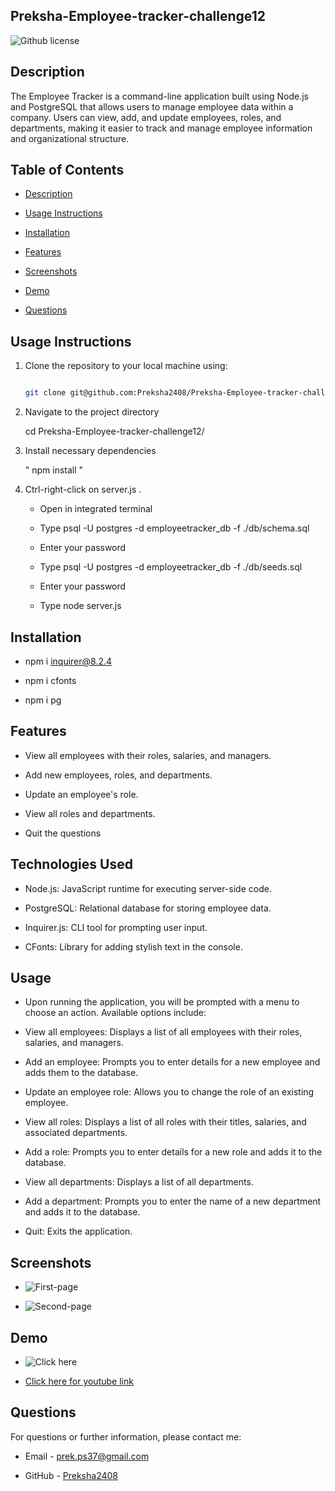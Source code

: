 ## Preksha-Employee-tracker-challenge12

![Github license](https://img.shields.io/badge/license-MIT-blue.svg)

## Description

The Employee Tracker is a command-line application built using Node.js and PostgreSQL that allows users to manage employee data within a company. Users can view, add, and update employees, roles, and departments, making it easier to track and manage employee information and organizational structure.

## Table of Contents

* [Description](#description)

* [Usage Instructions](#usage-instructions)

* [Installation](#installation)

* [Features](#features)

* [Screenshots](#screenshots)

* [Demo](#Demo)

* [Questions](#questions)


## Usage Instructions 

1. Clone the repository to your local machine using:
   ```bash

   git clone git@github.com:Preksha2408/Preksha-Employee-tracker-challenge12.git

2. Navigate to the project directory  

   cd Preksha-Employee-tracker-challenge12/

3. Install necessary dependencies 

   " npm install "

4. Ctrl-right-click on server.js . 

    * Open in integrated terminal

    * Type  psql -U postgres -d employeetracker_db -f ./db/schema.sql

    * Enter your password 

    * Type psql -U postgres -d employeetracker_db -f ./db/seeds.sql

    * Enter your password 

    * Type node server.js 


## Installation 

* npm i inquirer@8.2.4

* npm i cfonts

* npm i pg


## Features

* View all employees with their roles, salaries, and managers.

* Add new employees, roles, and departments.

* Update an employee's role.

* View all roles and departments.

* Quit the questions 

## Technologies Used

* Node.js: JavaScript runtime for executing server-side code.

* PostgreSQL: Relational database for storing employee data.

* Inquirer.js: CLI tool for prompting user input.

* CFonts: Library for adding stylish text in the console.


## Usage

* Upon running the application, you will be prompted with a menu to choose an action. Available options include:

* View all employees: Displays a list of all employees with their roles, salaries, and managers.

* Add an employee: Prompts you to enter details for a new employee and adds them to the database.

* Update an employee role: Allows you to change the role of an existing employee.

* View all roles: Displays a list of all roles with their titles, salaries, and associated departments.

* Add a role: Prompts you to enter details for a new role and adds it to the database.

* View all departments: Displays a list of all departments.

* Add a department: Prompts you to enter the name of a new department and adds it to the database.

* Quit: Exits the application.


## Screenshots 

* ![First-page](./assets/images/Cfontspage.png)

* ![Second-page](./assets/images/Tables.png)



## Demo 

* ![Click here](./assets/images/Employee-trackerchallenge12.gif)

* [Click here for youtube link](https://www.youtube.com/watch?v=2icKZybzLDc)


## Questions 

For questions or further information, please contact me:

* Email - [prek.ps37@gmail.com](prek.ps37@gmail.com)

* GitHub - [Preksha2408](https://github.com/Preksha2408/Preksha-Employee-tracker-challenge12.git)
